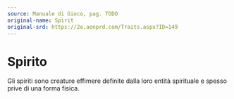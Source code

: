 ```yaml
---
source: Manuale di Gioco, pag. TODO
original-name: Spirit
original-srd: https://2e.aonprd.com/Traits.aspx?ID=149
---
```


# Spirito

Gli spiriti sono creature effimere definite dalla loro entità spirituale e
spesso prive di una forma fisica.
